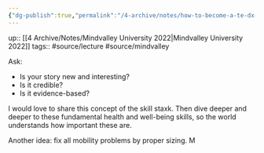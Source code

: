 ```yaml
---
{"dg-publish":true,"permalink":"/4-archive/notes/how-to-become-a-te-dx-speaker/"}
---
```


up:: [[4 Archive/Notes/Mindvalley University 2022\|Mindvalley University 2022]]
tags:: #source/lecture #source/mindvalley 

Ask:
- Is your story new and interesting?
- Is it credible?
- Is it evidence-based?

I would love to share this concept of the skill staxk. Then dive deeper and deeper to these fundamental health and well-being skills, so the world understands how important these are.

Another idea: fix all mobility problems by proper sizing.
M
